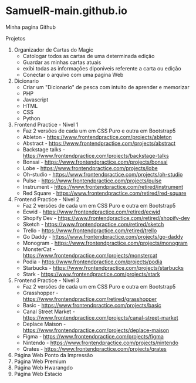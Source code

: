 # SamuelR-main.github.io
Minha pagina Github

Projetos
1. Organizador de Cartas do Magic
    - Catologar todos as cartas de uma determinada edição
    - Guardar as minhas cartas atuais
    - exibi todas as informações diponiveis referente a carta ou edição
    - Conectar o arquivo com uma pagina Web
2. Dicionario
     - Criar um "Dicionario" de pesca com intuito de aprender e memorizar
     - PHP
     - Javascript
     - HTML
     - CSS
     - Python
3. Frontend Practice - Nivel 1
     - Faz 2 versões de cada um em CSS Puro e outra em Bootstrap5
     - Ableton - https://www.frontendpractice.com/projects/ableton
     - Abstract - https://www.frontendpractice.com/projects/abstract
     - Backstage talks - https://www.frontendpractice.com/projects/backstage-talks
     - Bonsai - https://www.frontendpractice.com/projects/bonsai
     - Lobe - https://www.frontendpractice.com/projects/lobe
     - Oh-studio - https://www.frontendpractice.com/projects/oh-studio
     - Pulse - https://www.frontendpractice.com/projects/pulse
     - Instrument - https://www.frontendpractice.com/retired/instrument
     - Red Square - https://www.frontendpractice.com/retired/red-square
4. Frontend Practice - Nivel 2
     - Faz 2 versões de cada um em CSS Puro e outra em Bootstrap5
     - Ecwid - https://www.frontendpractice.com/retired/ecwid
     - Shopify Dev - https://www.frontendpractice.com/retired/shopify-dev
     - Sketch - https://www.frontendpractice.com/retired/sketch
     - Trello - https://www.frontendpractice.com/retired/trello
     - Go Daddy - https://www.frontendpractice.com/projects/go-daddy
     - Monogram - https://www.frontendpractice.com/projects/monogram
     - MonsterCat - https://www.frontendpractice.com/projects/monstercat
     - Podia - https://www.frontendpractice.com/projects/podia
     - Starbucks - https://www.frontendpractice.com/projects/starbucks
     - Stark - https://www.frontendpractice.com/projects/stark
5. Frontend Practice - Nivel 3
     - Faz 2 versões de cada um em CSS Puro e outra em Bootstrap5
     - Grasshopper - https://www.frontendpractice.com/retired/grasshopper
     - Basic - https://www.frontendpractice.com/projects/basic
     - Canal Street Market - https://www.frontendpractice.com/projects/canal-street-market
     - Deplace Maison - https://www.frontendpractice.com/projects/deplace-maison
     - Figma - https://www.frontendpractice.com/projects/figma
     - Nintendo - https://www.frontendpractice.com/projects/nintendo
     - Qrates - https://www.frontendpractice.com/projects/qrates
6. Página Web Ponto da Impressão
7. Página Web Premium
8. Página Web Hwarangdo
9. Página Web Estacio
